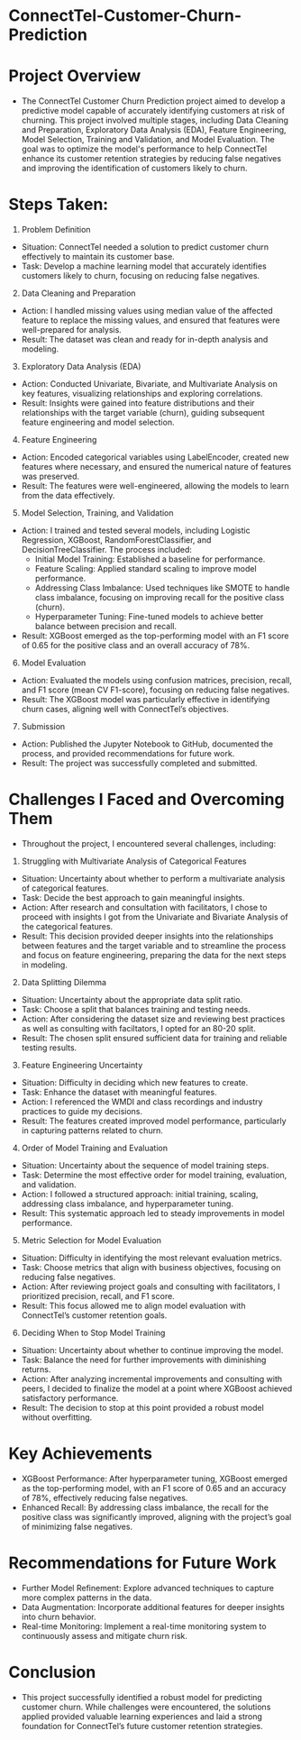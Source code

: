 # ConnectTel-Customer-Churn-Prediction

# Project Overview
- The ConnectTel Customer Churn Prediction project aimed to develop a predictive model capable of accurately identifying customers at risk of churning. This project involved multiple stages, including Data Cleaning and Preparation, Exploratory Data Analysis (EDA), Feature Engineering, Model Selection, Training and Validation, and Model Evaluation. The goal was to optimize the model's performance to help ConnectTel enhance its customer retention strategies by reducing false negatives and improving the identification of customers likely to churn.

# Steps Taken:
1. Problem Definition
- Situation: ConnectTel needed a solution to predict customer churn effectively to maintain its customer base.
- Task: Develop a machine learning model that accurately identifies customers likely to churn, focusing on reducing false negatives.
2. Data Cleaning and Preparation
- Action: I handled missing values using median value of the affected feature to replace the missing values, and ensured that features were well-prepared for analysis.
- Result: The dataset was clean and ready for in-depth analysis and modeling.
3. Exploratory Data Analysis (EDA)
- Action: Conducted Univariate, Bivariate, and Multivariate Analysis on key features, visualizing relationships and exploring correlations.
- Result: Insights were gained into feature distributions and their relationships with the target variable (churn), guiding subsequent feature engineering and model selection.
4. Feature Engineering
- Action: Encoded categorical variables using LabelEncoder, created new features where necessary, and ensured the numerical nature of features was preserved.
- Result: The features were well-engineered, allowing the models to learn from the data effectively.
5. Model Selection, Training, and Validation
- Action: I trained and tested several models, including Logistic Regression, XGBoost, RandomForestClassifier, and DecisionTreeClassifier. The process included:
  - Initial Model Training: Established a baseline for performance.
  - Feature Scaling: Applied standard scaling to improve model performance.
  - Addressing Class Imbalance: Used techniques like SMOTE to handle class imbalance, focusing on improving recall for the positive class (churn).
  - Hyperparameter Tuning: Fine-tuned models to achieve better balance between precision and recall.
- Result: XGBoost emerged as the top-performing model with an F1 score of 0.65 for the positive class and an overall accuracy of 78%.
6. Model Evaluation
- Action: Evaluated the models using confusion matrices, precision, recall, and F1 score (mean CV F1-score), focusing on reducing false negatives.
- Result: The XGBoost model was particularly effective in identifying churn cases, aligning well with ConnectTel’s objectives.
7. Submission
- Action: Published the Jupyter Notebook to GitHub, documented the process, and provided recommendations for future work.
- Result: The project was successfully completed and submitted.

# Challenges I Faced and Overcoming Them
- Throughout the project, I encountered several challenges, including:
1. Struggling with Multivariate Analysis of Categorical Features
  - Situation: Uncertainty about whether to perform a multivariate analysis of categorical features.
  - Task: Decide the best approach to gain meaningful insights.
  - Action: After research and consultation with facilitators, I chose to proceed with insights I got from the Univariate and Bivariate Analysis of the categorical features.
  - Result: This decision provided deeper insights into the relationships between features and the target variable and to streamline the process and focus on feature engineering, preparing the data for the next steps in modeling.
2. Data Splitting Dilemma
  - Situation: Uncertainty about the appropriate data split ratio.
  - Task: Choose a split that balances training and testing needs.
  - Action: After considering the dataset size and reviewing best practices as well as consulting with faciltators, I opted for an 80-20 split.
  - Result: The chosen split ensured sufficient data for training and reliable testing results.
3. Feature Engineering Uncertainty
  - Situation: Difficulty in deciding which new features to create.
  - Task: Enhance the dataset with meaningful features.
  - Action: I referenced the WMDI and class recordings and industry practices to guide my decisions.
  - Result: The features created improved model performance, particularly in capturing patterns related to churn.
4. Order of Model Training and Evaluation
  - Situation: Uncertainty about the sequence of model training steps.
  - Task: Determine the most effective order for model training, evaluation, and validation.
  - Action: I followed a structured approach: initial training, scaling, addressing class imbalance, and hyperparameter tuning.
  - Result: This systematic approach led to steady improvements in model performance.
5. Metric Selection for Model Evaluation
  - Situation: Difficulty in identifying the most relevant evaluation metrics.
  - Task: Choose metrics that align with business objectives, focusing on reducing false negatives.
  - Action: After reviewing project goals and consulting with facilitators, I prioritized precision, recall, and F1 score.
  - Result: This focus allowed me to align model evaluation with ConnectTel’s customer retention goals.
6. Deciding When to Stop Model Training
  - Situation: Uncertainty about whether to continue improving the model.
  - Task: Balance the need for further improvements with diminishing returns.
  - Action: After analyzing incremental improvements and consulting with peers, I decided to finalize the model at a point where XGBoost achieved satisfactory performance.
  - Result: The decision to stop at this point provided a robust model without overfitting.

# Key Achievements
- XGBoost Performance: After hyperparameter tuning, XGBoost emerged as the top-performing model, with an F1 score of 0.65 and an accuracy of 78%, effectively reducing false negatives.
- Enhanced Recall: By addressing class imbalance, the recall for the positive class was significantly improved, aligning with the project’s goal of minimizing false negatives.

# Recommendations for Future Work
- Further Model Refinement: Explore advanced techniques to capture more complex patterns in the data.
- Data Augmentation: Incorporate additional features for deeper insights into churn behavior.
- Real-time Monitoring: Implement a real-time monitoring system to continuously assess and mitigate churn risk.

# Conclusion
- This project successfully identified a robust model for predicting customer churn. While challenges were encountered, the solutions applied provided valuable learning experiences and laid a strong foundation for ConnectTel’s future customer retention strategies.
